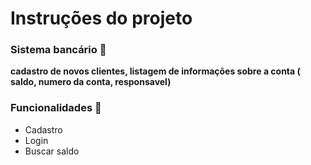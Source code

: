 # Instruções do projeto

### Sistema bancário 🎑
**cadastro de novos clientes, listagem de informações sobre a conta ( saldo, numero da conta, responsavel)**


### Funcionalidades 🔨
- Cadastro
- Login
- Buscar saldo
  